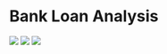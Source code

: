 <h1>Bank Loan Analysis</h1>
<img src="Screenshot1">
<img src="Screenshot2">
<img src="Screenshot3">
